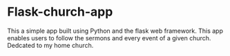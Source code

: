# Flask-church-app
This a simple app built using Python and the flask web framework. This app enables users to follow the sermons and every event of a given church. Dedcated to my home church.
